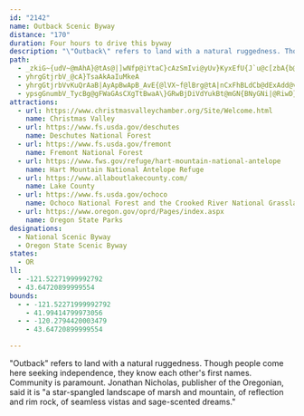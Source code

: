```yaml
---
id: "2142"
name: Outback Scenic Byway
distance: "170"
duration: Four hours to drive this byway
description: "\"Outback\" refers to land with a natural ruggedness. Though people come here seeking independence, they know each other's first names. Community is paramount. Jonathan Nicholas, publisher of the Oregonian, said it is \"a star-spangled landscape of marsh and mountain, of reflection and rim rock, of seamless vistas and sage-scented dreams.\""
path:
  - _zkiG~{udV~@mAhA}@tAs@|]wNfp@iYtaC}cAzSmIvi@yUv}KyxEfU{J`u@c[zbA{b@lEqAbr@{DdJeArLsD~JgFbGuEhBeBlDyDjEyFfCaEdDaH~]o}@dfAipCnOi`@jB{DxA_CzDiEtK_LnC{EbBeFr@yDZuCLwB@uCAmNJsB~@{E\sAdAqCpAmB`AgApy@os@|BuCzAwC|@aCh@eBdAaFfl@_pCnA_Ehd@{fAl@qBx@mE`^skC\{EFwD?cBKiBi@qFmWo{Au@eGMaD?gD\eG|@yF`AiDn@_BrkBw}D|DyHrDkFvFcHtmEwmF`JeKxDuCfDaB|EwAvD_@rz@gA|UQrBm@bAaAbIkKbCsEbBaFTaBp@yJRaBx@mB`BqCTs@`CmJdBcKbBgPvHqz@rAiGn@qBjAgC~CyFxWud@
  - yhrgGtjrbV_@cA}TsaAkAaIuMkeA
  - yhrgGtjrbVvKuQrAaB|AyApBwApB_AvE{@lVX~f@lBrg@tA|nCxFhBLdCb@dExAdd@vRrEdArCLrBMnKqBhcD{t@rAa@bBaArBiBv@aAhHiKrd@{q@rBwBnCcB`FsAjxAsY`FgA~Ag@vCeBhCaC|A}BxDiHlBuBhd@o^xA_AlBaAdCs@lB]dgBkZnAYlAe@zb@w[fjAc|@nAu@vEsBh`DqjAfGmCnEoCtl@wb@xByBxAgBjz@ggAzOiTvb@si@lz@kgA`BuDh@eBr@aENgDDmDr@unD^auDDqxAmKktHkFe{D_@q]RqLl@yJ`AgJdAuGlBcJz[{vAfDgM~e@w~AjCmI~CyHxFoKp_@uh@|a@_f@hBkBvWqThCmBlHmElGmCz{Asl@lHyDtq@ae@bHqFjC{B|EeF~DwEfF_H|EuHpI{O`IgJ`FeEbEiEbCyDxB{BlCcBjGcDrBi@tE[hB_@fDyApFyCdAKnDDdAE`B_@xAaArAyAZk@dAsBRy@`@eB`AiK\iIA}DOmEi@{FCqBJ{@rAeFdBaF|@{ApBeCnCmB|DkAbCM|RYvGw@pr@wP|BkAbBaBzAsBhAaC~AeEr@qCHsACaAYaB_DsJo@{Ca@}C]sE?mADg@^eA|@eAz@Sx@AvVZhCa@xBqAb@e@tM}Q~NoRxByBxAgAlBaAnCcAvCg@xD]|DRhOpCbDx@lJxDjK`FnC~@fDj@~]~@jHF~~BlFzJDlIQrBJbC^lq@tVps@r\tNfGtGdBrWnDhCj@lCfBfSnTpUtWrGxF`CbB`H~DtW`LtDtBlAx@vc@n_@hA~@`D`BnOlD|WfBhBd@tAj@fBrAbVnShClBxA|@pATrm@SlE_@bDw@zn@eThP{GtOaKbCeA|IuBfKeBzYcClCMzC?jE\fF`BnJxD~A^nE`@|Na@bG_@lFaApKwCbd@oPdXgJtB_Apk@eSpZ_LrCoAxBeBxByCbDkFrBcBxAe@nA?l@FlD|AzPjK`Bx@dB^jHMdBP~@ZbAd@dA|@|CnDlBlBxBdAhAV|@Fna@GbESdF}@l`@{IrC{@fLmF`Dw@xhA{PnBMfB@rJjBlAFtBO`Cw@|CsCdAy@pAm@nCy@pMyClCgAnB}AlIcKvAkAbBs@~@S|AKvJjArAF|BGnAS|Bq@bSaHrKqCfDi@zIo@dCa@vB{@tA_AjKyIlDyBxAk@z}@cTbC{@dBmA|AqBpIkSxA_DtAaCjIeLpJ}LdAcA`CoA~PqF|DaBjDgC~EqFxb@ak@nB}CxCmGn^oz@hA{Ch@wBrAaIfIuo@TkC^qQv@ah@C_E_@iSCmEB{BXsEj^mxBh@mDn@aJvI}tF?sc@e@csDDaHNkEdN_mCx@uIbA_FxDgOvmA}yEpBmHhAqCdBmD~AmCvDsEvDsCzBiAjFeBlH}@d]uA|FYj@Q`Ay@Tg@He@IgJAcPB_FLmAb@kBnUci@fBeCxBmBtOyIxCmA`BSbn@DpDOnv@aZfFiArBOdr@EnES|BUfmAqRpJgBxAe@fCsAhtBgtAzBgBlCyDdBoFr@kE|F_y@hBgTv{@ajLh@mGh@kErA}Ht@eD~@cD~AsE`DeHvDgGrIyKpF{HrDgHrB}EhuEstN|@kCd@_AhC}DnxBwlChBmBvEyD|EyCtCsA`EsApDaApxF{wAdDe@~AExvAExkB?rx@KrBOtPqDvW{E`Gq@jNaA`N?tKXdO`B|PxCta@fIlHdCvC~AtCnBrEdExBlCvAzB`GvKdAvAhAdAlC|ArC`@to@[dNw@jMmA|CQhBDhAJrBd@hClAbDdClGtGbCpBrBbArBd@vD\pGF~D\fCn@hCjAlCtB|BpCfMtUfHnJlCrCvKbJxPzMnClBtAj@`B\`BJzAEpAWhAe@dAs@lB_BnXwZdLoIrDsB`DsArDqArCs@|J{AvDWhFKvsElBxADlBPhC^rBf@dAXbHdD`CdB~BzB|BxCvBfD~CdHtAhEzAvGzErWb@~CP~CPbIXxCxDjYtA~IfAnJNrD?lDe@lIIfEDdEVfDPrAv@`D|@dChB`DnIfJtKhLxJfJtJlHnJxFvFrCpLbF`KdDhPdE~fAvYz^nJtd@bM~qBji@fm@jQxh@rNz~@hVfE`ApDj@lIp@nCB|EGxfAsIfG_AtKcDfEeB~FmDzFsEnQ}Qrb@yd@bHyG`GuD`HyDtAq@lA[zAQtGEvBYjBmAnEkFlA{@rA_@bBQpUEp@sBrAsAx@UvGL|]KzGDdJGbAu@fMJ`Gr@~At@nDzDl@Xx@J~NLxtAJ~ACrD_@zFuAhFqCrB{AnCyCxQwTnBsCx@_B`G{P|AaDbAkAt@u@vg@i`@xBoBvGkIfj@us@r@o@xG}CrSmIlBa@lBMjB?zaAR|AFhAPvW`GbFd@frBrChAJ|Bl@hR`KlBf@hBR`E?~Do@~Ak@~B_B|AsAnO{NhAs@`DaAnBYnb@eCb_BmIzJ_Al{By_@z\eHxEmBda@}Q`D_C`_@e]`C_BfC{@|ASbAClkCP@qATyC
  - ypsgGnumbV_TycBg@gFWaGAsCXgTtBwaA\}GRwBjDiVdYukBt@mGN{BNyGNi|@RiwD}UCsbA^k@blDExiAi@zpBIfgAB~i@IpmCpjAI
attractions:
  - url: https://www.christmasvalleychamber.org/Site/Welcome.html
    name: Christmas Valley
  - url: https://www.fs.usda.gov/deschutes
    name: Deschutes National Forest
  - url: https://www.fs.usda.gov/fremont
    name: Fremont National Forest
  - url: https://www.fws.gov/refuge/hart-mountain-national-antelope
    name: Hart Mountain National Antelope Refuge
  - url: https://www.allaboutlakecounty.com/
    name: Lake County
  - url: https://www.fs.usda.gov/ochoco
    name: Ochoco National Forest and the Crooked River National Grassland
  - url: https://www.oregon.gov/oprd/Pages/index.aspx
    name: Oregon State Parks
designations:
  - National Scenic Byway
  - Oregon State Scenic Byway
states:
  - OR
ll:
  - -121.52271999992792
  - 43.64720899999554
bounds:
  - - -121.52271999992792
    - 41.99414799973056
  - - -120.2794420003479
    - 43.64720899999554

---
```


"Outback" refers to land with a natural ruggedness. Though people come here seeking independence, they know each other's first names. Community is paramount. Jonathan Nicholas, publisher of the Oregonian, said it is "a star-spangled landscape of marsh and mountain, of reflection and rim rock, of seamless vistas and sage-scented dreams."
